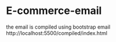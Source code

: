 # E-commerce-email

the email is compiled using bootstrap email http://localhost:5500/compiled/index.html
